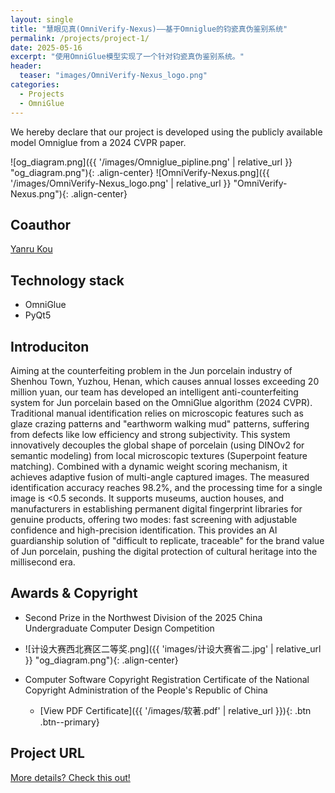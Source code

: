 ```yaml
---
layout: single
title: "慧眼见真(OmniVerify-Nexus)——基于Omniglue的钧瓷真伪鉴别系统"
permalink: /projects/project-1/
date: 2025-05-16
excerpt: "使用OmniGlue模型实现了一个针对钧瓷真伪鉴别系统。"
header:
  teaser: "images/OmniVerify-Nexus_logo.png"
categories:
  - Projects
  - OmniGlue
---
```


We hereby declare that our project is developed using the publicly available model Omniglue from a 2024 CVPR paper.

![og_diagram.png]({{ '/images/Omniglue_pipline.png' | relative_url }} "og_diagram.png"){: .align-center}
![OmniVerify-Nexus.png]({{ '/images/OmniVerify-Nexus_logo.png' | relative_url }} "OmniVerify-Nexus.png"){: .align-center}

## Coauthor
[Yanru Kou](https://github.com/Kouyr)

## Technology stack
- OmniGlue
- PyQt5

## Introduciton
Aiming at the counterfeiting problem in the Jun porcelain industry of Shenhou Town, Yuzhou, Henan, which causes annual losses exceeding 20 million yuan, our team has developed an intelligent anti-counterfeiting system for Jun porcelain based on the OmniGlue algorithm (2024 CVPR). Traditional manual identification relies on microscopic features such as glaze crazing patterns and "earthworm walking mud" patterns, suffering from defects like low efficiency and strong subjectivity. This system innovatively decouples the global shape of porcelain (using DINOv2 for semantic modeling) from local microscopic textures (Superpoint feature matching). Combined with a dynamic weight scoring mechanism, it achieves adaptive fusion of multi-angle captured images. The measured identification accuracy reaches 98.2%, and the processing time for a single image is <0.5 seconds. It supports museums, auction houses, and manufacturers in establishing permanent digital fingerprint libraries for genuine products, offering two modes: fast screening with adjustable confidence and high-precision identification. This provides an AI guardianship solution of "difficult to replicate, traceable" for the brand value of Jun porcelain, pushing the digital protection of cultural heritage into the millisecond era.

## Awards & Copyright
- Second Prize in the Northwest Division of the 2025 China Undergraduate Computer Design Competition
 - ![计设大赛西北赛区二等奖.png]({{ 'images/计设大赛省二.jpg' | relative_url }} "og_diagram.png"){: .align-center}

- Computer Software Copyright Registration Certificate of the National Copyright Administration of the People's Republic of China
  - [View PDF Certificate]({{ '/images/软著.pdf' | relative_url }}){: .btn .btn--primary}

## Project URL
[More details? Check this out!](https://github.com/eating-cpp/OmniVerify-Nexus)